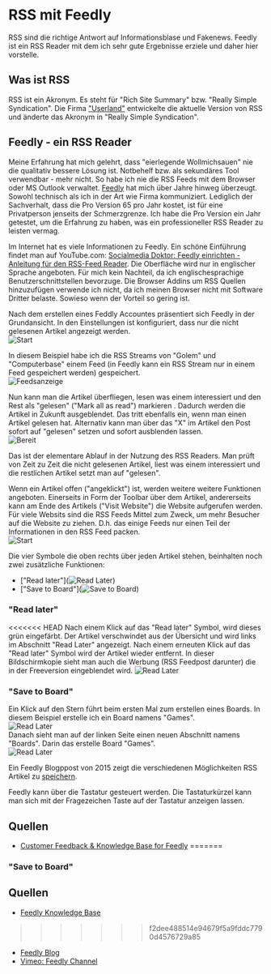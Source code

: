 # RSS mit Feedly

RSS sind die richtige Antwort auf Informationsblase und Fakenews. Feedly ist ein RSS Reader mit dem ich sehr gute Ergebnisse erziele und daher hier vorstelle.  

## Was ist RSS

RSS ist ein Akronym. Es steht für "Rich Site Summary" bzw. "Really Simple Syndication".  Die Firma ["Userland"](http://rss.userland.com) entwickelte die aktuelle Version von RSS und änderte das Akronym in "Really Simple Syndication".  

## Feedly - ein RSS Reader

Meine Erfahrung hat mich gelehrt, dass "eierlegende Wollmichsauen" nie die qualitativ bessere Lösung ist. Notbehelf bzw. als sekundäres Tool verwendbar - mehr nicht. So habe ich nie die RSS Feeds mit dem Browser oder MS Outlook verwaltet. [Feedly](https://feedly.com) hat mich über Jahre hinweg überzeugt. Sowohl technisch als ich in der Art wie Firma kommuniziert. Lediglich der Sachverhalt, dass die Pro Version 65 pro Jahr kostet, ist für eine Privatperson jenseits der Schmerzgrenze. Ich habe die Pro Version ein Jahr getestet, um die Erfahrung zu haben, was ein professioneller RSS Reader zu leisten vermag.  

Im Internet hat es viele Informationen zu Feedly. Ein schöne Einführung findet man auf YouTube.com: [Socialmedia Doktor: Feedly einrichten - Anleitung für den RSS-Feed Reader](https://www.youtube.com/watch?v=ULUldWixqzw). Die Oberfläche wird nur in englischer Sprache angeboten. Für mich kein Nachteil, da ich englischesprachige Benutzerschnittstellen bevorzuge. Die Browser Addins um RSS Quellen hinzuzufügen verwende ich nicht, da ich meinen Browser nicht mit Software Dritter belaste. Sowieso wenn der Vorteil so gering ist.  

Nach dem erstellen eines Feddly Accountes präsentiert sich Feedly in der Grundansicht. In den Einstellungen ist konfiguriert, dass nur die nicht gelesenen Artikel angezeigt werden.   
![Start](../images/Feedly/start.png)  

In diesem Beispiel habe ich die RSS Streams von "Golem" und "Computerbase" einem Feed (in Feedly kann ein RSS Stream nur in einem Feed gespeichert werden) gespeichert.  
![Feedsanzeige](../images/Feedly/start-1.png)  

Nun kann man die Artikel überfliegen, lesen was einem interessiert und den Rest als "gelesen" ("Mark all as read") markieren . Dadurch werden die Artikel in Zukunft ausgeblendet. Das tritt ebenfalls ein, wenn man einen Artikel gelesen hat. Alternativ kann man über das "X" im Artikel den Post sofort auf "gelesen" setzen und sofort ausblenden lassen.  
![Bereit](../images/Feedly/start-2.png)  

Das ist der elementare Ablauf in der Nutzung des RSS Readers. Man prüft von Zeit zu Zeit die nicht gelesenen Artikel, liest was einem interessiert und die restlichen Artikel setzt man auf "gelesen".

Wenn ein Artikel offen ("angeklickt") ist, werden weitere weitere Funktionen angeboten. Einerseits in Form der Toolbar über dem Artikel, andererseits kann am Ende des Artikels ("Visit Website") die Website aufgerufen werden. Für viele Websits sind die RSS Feeds Mittel zum Zweck, um mehr Besucher auf die Website zu ziehen. D.h. das einige Feeds nur einen Teil der Informationen in den RSS Feed packen.  
![Start](../images/Feedly/artikel.png)  

Die vier Symbole die oben rechts über jeden Artikel stehen, beinhalten noch zwei zusätzliche Funktionen:  
*  ["Read later"](![Read Later](../images/Feedly/read_later.png))  
*  ["Save to Board"](![Save to Board](../images/Feedly/save_to_board.png))  

### "Read later"

<<<<<<< HEAD
Nach einem Klick auf das "Read later" Symbol, wird dieses grün eingefärbt. Der Artikel verschwindet aus der Übersicht und wird links im Abschnitt "Read Later" angezeigt. Nach einem erneuten Klick auf das "Read later" Symbol wird der Artikel wieder entfernt. In dieser Bildschirmkopie sieht man auch die Werbung (RSS Feedpost darunter) die in der Freeversion eingeblendet wird.
![Read Later](../images/Feedly/read_later.png)

### "Save to Board"

Ein Klick auf den Stern führt beim ersten Mal zum erstellen eines Boards. In diesem Beispiel erstelle ich ein Board namens "Games".  
![Read Later](../images/Feedly/save_to_board-1.png)  
Danach sieht man auf der linken Seite einen neuen Abschnitt namens "Boards". Darin das erstelle Board "Games".  
![Read Later](../images/Feedly/save_to_board-2.png)  

Ein Feedly Blogppost von 2015 zeigt die verschiedenen Möglichkeiten RSS Artikel zu [speichern](https://blog.feedly.com/seven-ways-to-save-articles-that-you-read-in-feedly/). 


Feedly kann über die Tastatur gesteuert werden. Die Tastaturkürzel kann man sich mit der Fragezeichen Taste auf der Tastatur anzeigen lassen.

## Quellen
* [Customer Feedback & Knowledge Base for Feedly](https://feedly.uservoice.com)
=======


### "Save to Board"



## Quellen
* [Feedly Knowledge Base](https://feedly.uservoice.com/knowledgebase)
>>>>>>> f2dee488514e94679f5a9fddc7790d4576729a85
* [Feedly Blog](https://blog.feedly.com)
* [Vimeo: Feedly Channel](https://vimeo.com/feedly)


